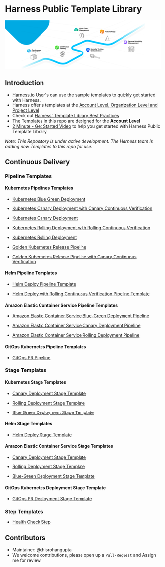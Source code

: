 # Harness Public Template Library

![CD](static/img/harnessplatform.png)

## Introduction

- [Harness.io](https://www.harness.io/) User's can use the sample templates to quickly get started with Harness.
- Harness offer's templates at the [Account Level, Organization Level and Project Level](https://developer.harness.io/docs/platform/Templates/template#templates-at-scopes)
- Check out [Harness' Template Library Best Practices](https://github.com/thisrohangupta/harness-consumer-templates-library/blob/main/Best-Practices/template-library-best-practices.md)
- The Templates in this repo are designed for the **Account Level**
- [2 Minute - Get Started Video](https://www.loom.com/share/992e3c457e134a6ea199b70ed039377c) to help you get started with Harness Public Template Library

*Note: This Repository is under active development. The Harness team is adding new Templates to this repo for use.*

## Continuous Delivery

### Pipeline Templates

#### Kubernetes Pipelines Templates

- [Kubernetes Blue Green Deployment](https://github.com/thisrohangupta/harness-consumer-templates-library/blob/main/Pipelines/cd/kubernetes/kubernetes-blue-green-deployment-pipeline.md)

- [Kubernetes Canary Deployment with Canary Continuous Verification](https://github.com/thisrohangupta/harness-consumer-templates-library/blob/main/Pipelines/cd/kubernetes/kubernetes-canary-cv-pipeline.md)

- [Kubernetes Canary Deployment](https://github.com/thisrohangupta/harness-consumer-templates-library/blob/main/Pipelines/cd/kubernetes/kubernetes-canary-deployment-pipeline.md)

- [Kubernetes Rolling Deployment with Rolling Continuous Verification](https://github.com/thisrohangupta/harness-consumer-templates-library/blob/main/Pipelines/cd/kubernetes/kubernetes-rolling-cv-pipeline.md)

- [Kubernetes Rolling Deployment](https://github.com/thisrohangupta/harness-consumer-templates-library/blob/main/Pipelines/cd/kubernetes/kubernetes-rolling-deployment-pipeline.md)

- [Golden Kubernetes Release Pipeline](https://github.com/thisrohangupta/harness-consumer-templates-library/blob/main/Pipelines/cd/kubernetes/kubernetes-golden-pipeline-sample.md)

- [Golden Kubernetes Release Pipeline with Canary Continuous Verification](https://github.com/thisrohangupta/harness-consumer-templates-library/blob/main/Pipelines/cd/kubernetes/kubernetes-golden-pipeline-sample-cv.md)

#### Helm Pipeline Templates

- [Helm Deploy Pipeline Template](https://github.com/thisrohangupta/harness-consumer-templates-library/blob/main/Pipelines/cd/helm/native-helm-deployment.md)

- [Helm Deploy with Rolling Continuous Verification Pipeline Template](https://github.com/thisrohangupta/harness-consumer-templates-library/blob/main/Pipelines/cd/helm/native-helm-deployment-cv.md)

#### Amazon Elastic Container Service Pipeline Templates

- [Amazon Elastic Container Service Blue-Green Deployment Pipeline](https://github.com/thisrohangupta/harness-consumer-templates-library/blob/main/Pipelines/cd/amazon-elastic-container-services/ecs-bluegreen.md)

- [Amazon Elastic Container Service Canary Deployment Pipeline](https://github.com/thisrohangupta/harness-consumer-templates-library/blob/main/Pipelines/cd/amazon-elastic-container-services/ecs-canary.md)

- [Amazon Elastic Container Service Rolling Deployment Pipeline](https://github.com/thisrohangupta/harness-consumer-templates-library/blob/main/Pipelines/cd/amazon-elastic-container-services/ecs-rolling.md)

#### GitOps Kubernetes Pipeline Templates

- [GitOps PR Pipeline](https://github.com/thisrohangupta/harness-consumer-templates-library/blob/main/Pipelines/cd/gitops/gitops-kubernetes.md)

### Stage Templates

#### Kubernetes Stage Templates

- [Canary Deployment Stage Template](https://github.com/thisrohangupta/harness-consumer-templates-library/blob/main/Stage/cd/kubernetes/canary-k8s-deployment.md)

- [Rolling Deployment Stage Template](https://github.com/thisrohangupta/harness-consumer-templates-library/blob/main/Stage/cd/kubernetes/rolling-k8s-deployment.md)

- [Blue Green Deployment Stage Template](https://github.com/thisrohangupta/harness-consumer-templates-library/blob/main/Stage/cd/kubernetes/blue-green-k8s-deployment.md)

#### Helm Stage Templates

- [Helm Deploy Stage Template](https://github.com/thisrohangupta/harness-consumer-templates-library/blob/main/Stage/cd/helm/helm-deployment.md)

#### Amazon Elastic Container Service Stage Templates

- [Canary Deployment Stage Template](https://github.com/thisrohangupta/harness-consumer-templates-library/blob/main/Stage/cd/amazon-elastic-container-services/ecs-canary.md)

- [Rolling Deployment Stage Template](https://github.com/thisrohangupta/harness-consumer-templates-library/blob/main/Stage/cd/amazon-elastic-container-services/ecs-rolling.md)

- [Blue-Green Deployment Stage Template](https://github.com/thisrohangupta/harness-consumer-templates-library/blob/main/Stage/cd/amazon-elastic-container-services/ecs-bluegreen.md)

#### GitOps Kubernetes Deployment Stage Template

- [GitOps PR Deployment Stage Template](https://github.com/thisrohangupta/harness-consumer-templates-library/blob/main/Stage/cd/gitops/gitops-cd-pipeline.md)

### Step Templates

- [Health Check Step](https://github.com/thisrohangupta/harness-consumer-templates-library/blob/main/Steps/cd/health-check.md)

## Contributors

- Maintainer: @thisrohangupta
- We welcome contributions, please open up a `Pull-Request` and Assign me for review.
